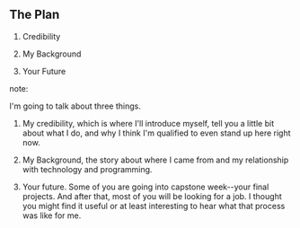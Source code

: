 ## The Plan

1. Credibility <!-- .element: class="fragment" -->

2. My Background <!-- .element: class="fragment" -->

3. Your Future <!-- .element: class="fragment" -->

note:

I'm going to talk about three things. 

1. My credibility, which is where I'll introduce myself, tell you a little bit about what I do, and why I think I'm qualified to even stand up here right now.

2. My Background, the story about where I came from and my relationship with technology and programming.

3. Your future. Some of you are going into capstone week--your final projects. And after that, most of you will be looking for a job. I thought you might find it useful or at least interesting to hear what that process was like for me.
